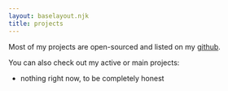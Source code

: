 ```yaml
---
layout: baselayout.njk
title: projects
---
```


Most of my projects are open-sourced and listed on my <a href="https://github.com/zaoom" target="_blank">github</a>.

You can also check out my active or main projects:
- nothing right now, to be completely honest